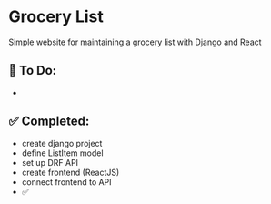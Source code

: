 # Grocery List
Simple website for maintaining a grocery list with Django and React


## :chocolate_bar: To Do:
- 

## :white_check_mark: Completed:
- create django project
- define ListItem model
- set up DRF API
- create frontend (ReactJS)
- connect frontend to API
- :white_check_mark: 



